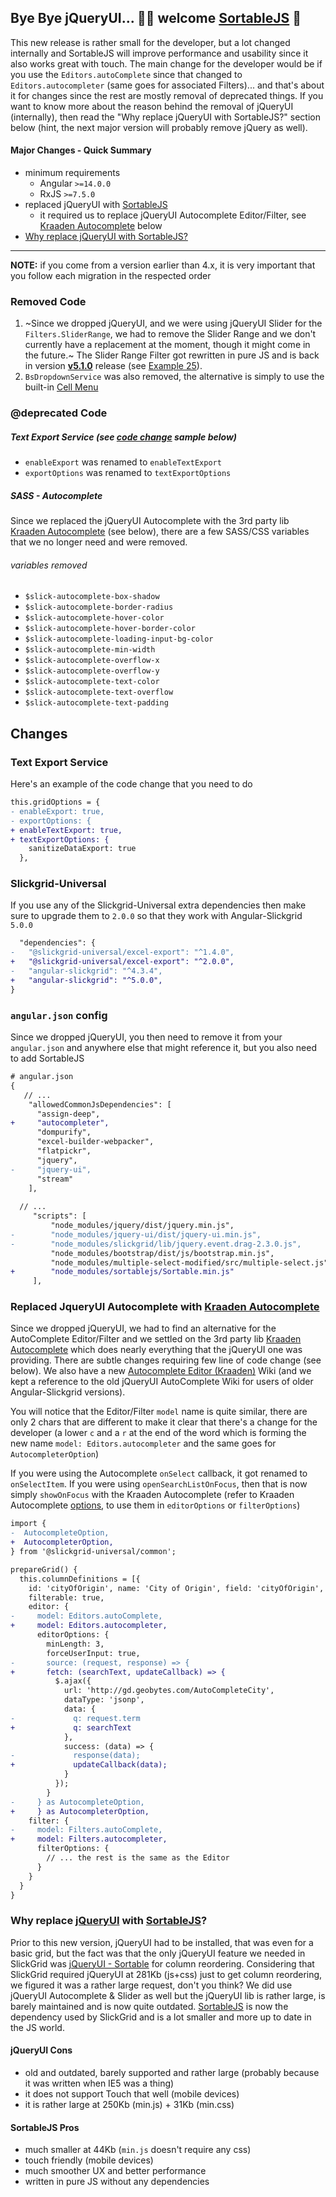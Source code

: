 ## Bye Bye jQueryUI... 👋🏻 welcome [SortableJS](https://sortablejs.github.io/Sortable/) 🚀

This new release is rather small for the developer, but a lot changed internally and SortableJS will improve performance and usability since it also works great with touch. The main change for the developer would be if you use the `Editors.autoComplete` since that changed to `Editors.autocompleter` (same goes for associated Filters)... and that's about it for changes since the rest are mostly removal of deprecated things. If you want to know more about the reason behind the removal of jQueryUI (internally), then read the "Why replace jQueryUI with SortableJS?" section below (hint, the next major version will probably remove jQuery as well). 

#### Major Changes - Quick Summary
- minimum requirements
  - Angular `>=14.0.0`
  - RxJS `>=7.5.0`
- replaced jQueryUI with [SortableJS](https://sortablejs.github.io/Sortable/)
  - it required us to replace jQueryUI Autocomplete Editor/Filter, see [Kraaden Autocomplete](#replace-jqueryui-autocomplete-with-kraaden-autocomplete) below
- [Why replace jQueryUI with SortableJS?](#why-replace-jqueryui-with-sortablejs)

---

**NOTE:** if you come from a version earlier than 4.x, it is very important that you follow each migration in the respected order

### Removed Code
1. ~Since we dropped jQueryUI, and we were using jQueryUI Slider for the `Filters.SliderRange`, we had to remove the Slider Range and we don't currently have a replacement at the moment, though it might come in the future.~ The Slider Range Filter got rewritten in pure JS and is back in version **[v5.1.0](https://github.com/ghiscoding/angular-slickgrid/releases/tag/v5.1.0)** release (see [Example 25](https://ghiscoding.github.io/angular-slickgrid-demos/#/range)).
2. `BsDropdownService` was also removed, the alternative is simply to use the built-in [Cell Menu](/ghiscoding/angular-slickgrid/wiki/Cell-Menu)

### @deprecated Code
##### Text Export Service (see [code change](#text-export-service) sample below)
- `enableExport` was renamed to `enableTextExport`
- `exportOptions` was renamed to `textExportOptions`

##### SASS - Autocomplete 
Since we replaced the jQueryUI Autocomplete with the 3rd party lib [Kraaden Autocomplete](https://github.com/kraaden/autocomplete) (see below), there are a few SASS/CSS variables that we no longer need and were removed.

###### variables removed
- `$slick-autocomplete-box-shadow`
- `$slick-autocomplete-border-radius`
- `$slick-autocomplete-hover-color`
- `$slick-autocomplete-hover-border-color`
- `$slick-autocomplete-loading-input-bg-color`
- `$slick-autocomplete-min-width`
- `$slick-autocomplete-overflow-x`
- `$slick-autocomplete-overflow-y`
- `$slick-autocomplete-text-color`
- `$slick-autocomplete-text-overflow`
- `$slick-autocomplete-text-padding`

## Changes

### Text Export Service

Here's an example of the code change that you need to do
```diff
this.gridOptions = {
- enableExport: true,
- exportOptions: {
+ enableTextExport: true,
+ textExportOptions: {
    sanitizeDataExport: true
  },
```

### Slickgrid-Universal
If you use any of the Slickgrid-Universal extra dependencies then make sure to upgrade them to `2.0.0` so that they work with Angular-Slickgrid `5.0.0`

```diff
  "dependencies": {
-   "@slickgrid-universal/excel-export": "^1.4.0",
+   "@slickgrid-universal/excel-export": "^2.0.0",
-   "angular-slickgrid": "^4.3.4",
+   "angular-slickgrid": "^5.0.0",
}
```

### `angular.json` config
Since we dropped jQueryUI, you then need to remove it from your `angular.json` and anywhere else that might reference it, but you also need to add SortableJS 

```diff
# angular.json
{ 
   // ...
    "allowedCommonJsDependencies": [
      "assign-deep",
+     "autocompleter",
      "dompurify",
      "excel-builder-webpacker",
      "flatpickr",
      "jquery",
-     "jquery-ui",
      "stream"
    ],
 
  // ...
     "scripts": [
         "node_modules/jquery/dist/jquery.min.js",
-        "node_modules/jquery-ui/dist/jquery-ui.min.js",
-        "node_modules/slickgrid/lib/jquery.event.drag-2.3.0.js",
         "node_modules/bootstrap/dist/js/bootstrap.min.js",
         "node_modules/multiple-select-modified/src/multiple-select.js",
+        "node_modules/sortablejs/Sortable.min.js"
     ],
```

### Replaced JqueryUI Autocomplete with [Kraaden Autocomplete](https://github.com/kraaden/autocomplete)
Since we dropped jQueryUI, we had to find an alternative for the AutoComplete Editor/Filter and we settled on the 3rd party lib [Kraaden Autocomplete](https://github.com/kraaden/autocomplete) which does nearly everything that the jQueryUI one was providing. There are subtle changes requiring few line of code change (see below). We also have a new [Autocomplete Editor (Kraaden)](https://github.com/ghiscoding/angular-slickgrid/wiki/Autocomplete-Editor-(Kraaden-lib)) Wiki (and we kept a reference to the old jQueryUI AutoComplete Wiki for users of older Angular-Slickgrid versions).

You will notice that the Editor/Filter `model` name is quite similar, there are only 2 chars that are different to make it clear that there's a change for the developer (a lower `c` and a `r` at the end of the word which is forming the new name `model: Editors.autocompleter` and the same goes for `AutocompleterOption`)

If you were using the Autocomplete `onSelect` callback, it got renamed to `onSelectItem`. If you were using `openSearchListOnFocus`, then that is now simply `showOnFocus` with the Kraaden Autocomplete (refer to Kraaden Autocomplete [options](https://github.com/kraaden/autocomplete#options), to use them in `editorOptions` or `filterOptions`)

```diff
import {
-  AutocompleteOption,
+  AutocompleterOption,
} from '@slickgrid-universal/common';

prepareGrid() {
  this.columnDefinitions = [{
    id: 'cityOfOrigin', name: 'City of Origin', field: 'cityOfOrigin',
    filterable: true,
    editor: {
-     model: Editors.autoComplete,
+     model: Editors.autocompleter,
      editorOptions: {
        minLength: 3,
        forceUserInput: true,
-       source: (request, response) => {
+       fetch: (searchText, updateCallback) => {
          $.ajax({
            url: 'http://gd.geobytes.com/AutoCompleteCity',
            dataType: 'jsonp',
            data: {
-             q: request.term
+             q: searchText
            },
            success: (data) => {
-             response(data);
+             updateCallback(data);
            }
          });
        }
-     } as AutocompleteOption,
+     } as AutocompleterOption,
    filter: {
-     model: Filters.autoComplete,
+     model: Filters.autocompleter,
      filterOptions: {
        // ... the rest is the same as the Editor
      }
    }
  }
}
```

### Why replace [jQueryUI](https://jqueryui.com/) with [SortableJS](https://sortablejs.github.io/Sortable/)?
Prior to this new version, jQueryUI had to be installed, that was even for a basic grid, but the fact was that the only jQueryUI feature we needed in SlickGrid was [jQueryUI - Sortable](https://jqueryui.com/sortable/) for column reordering. Considering that SlickGrid required jQueryUI at 281Kb (js+css) just to get column reordering, we figured it was a rather large request, don't you think? We did use jQueryUI Autocomplete & Slider as well but the jQueryUI lib is rather large, is barely maintained and is now quite outdated. [SortableJS](https://sortablejs.github.io/Sortable/) is now the dependency used by SlickGrid and is a lot smaller and more up to date in the JS world.

#### jQueryUI Cons
 - old and outdated, barely supported and rather large (probably because it was written when IE5 was a thing)
 - it does not support Touch that well (mobile devices)
 - it is rather large at 250Kb (min.js) + 31Kb (min.css)
#### SortableJS Pros
 - much smaller at 44Kb (`min.js` doesn't require any css)
 - touch friendly (mobile devices)
 - much smoother UX and better performance
 - written in pure JS without any dependencies